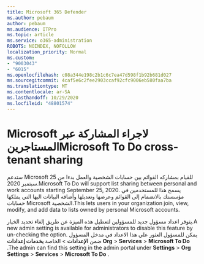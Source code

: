```yaml
---
title: Microsoft 365 Defender
ms.author: pebaum
author: pebaum
ms.audience: ITPro
ms.topic: article
ms.service: o365-administration
ROBOTS: NOINDEX, NOFOLLOW
localization_priority: Normal
ms.custom:
- "9003043"
- "6015"
ms.openlocfilehash: c08a344e198c2b1c6c7ea47d598f1b92b681d027
ms.sourcegitcommit: 4caf5e6c2fee2903ccaf92cfc9006eb580faa7ba
ms.translationtype: MT
ms.contentlocale: ar-SA
ms.lasthandoff: 10/29/2020
ms.locfileid: "48801574"
---
```

# <a name="microsoft-to-do-cross-tenant-sharing"></a><span data-ttu-id="a7f21-102">Microsoft لاجراء المشاركة عبر المستاجرين</span><span class="sxs-lookup"><span data-stu-id="a7f21-102">Microsoft To Do cross-tenant sharing</span></span>

<span data-ttu-id="a7f21-103">ستدعم Microsoft للقيام بمشاركه القوائم بين حسابات الشخصية والعمل بدءا من 25 سبتمبر 2020.</span><span class="sxs-lookup"><span data-stu-id="a7f21-103">Microsoft To Do will support list sharing between personal and work accounts starting September 25, 2020.</span></span> <span data-ttu-id="a7f21-104">يسمح هذا للمستخدمين في مؤسستك بالانضمام إلى القوائم وعرضها وتعديلها وأضافه البيانات اليها التي يملكها حسابات Microsoft الشخصية.</span><span class="sxs-lookup"><span data-stu-id="a7f21-104">This lets users in your organization join, view, modify, and add data to lists owned by personal Microsoft accounts.</span></span>

<span data-ttu-id="a7f21-105">يتوفر اعداد مسؤول جديد للمسؤولين لتعطيل هذه الميزة عن طريق إلغاء تحديد الخيار.</span><span class="sxs-lookup"><span data-stu-id="a7f21-105">A new admin setting is available for administrators to disable this feature by un-checking the option.</span></span>
<span data-ttu-id="a7f21-106">يمكن للمسؤول العثور علي هذا الاعداد في مدخل المسؤول ضمن **الإعدادات**  >  الخاصة **بخدمات إعدادات Org**  >  **Services**  >  **Microsoft To Do** .</span><span class="sxs-lookup"><span data-stu-id="a7f21-106">The admin can find this setting in the admin portal under **Settings** > **Org Settings** > **Services** > **Microsoft To Do** .</span></span>
